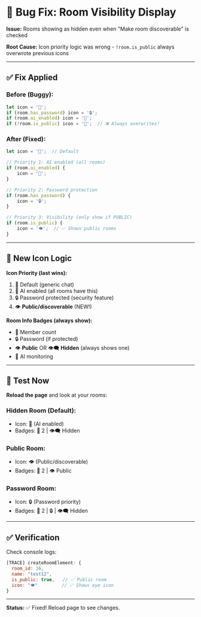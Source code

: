 # 🐛 Bug Fix: Room Visibility Display

**Issue:** Rooms showing as hidden even when "Make room discoverable" is checked

**Root Cause:** Icon priority logic was wrong - `!room.is_public` always overwrote previous icons

---

## ✅ Fix Applied

### **Before (Buggy):**
```javascript
let icon = '💬';
if (room.has_password) icon = '🔒';
if (room.ai_enabled) icon = '🤖';
if (!room.is_public) icon = '🔐';  // ❌ Always overwrites!
```

### **After (Fixed):**
```javascript
let icon = '💬';  // Default

// Priority 1: AI enabled (all rooms)
if (room.ai_enabled) {
    icon = '🤖';
}

// Priority 2: Password protection
if (room.has_password) {
    icon = '🔒';
}

// Priority 3: Visibility (only show if PUBLIC)
if (room.is_public) {
    icon = '👁️';  // ✅ Shows public rooms
}
```

---

## 🎯 New Icon Logic

**Icon Priority (last wins):**
1. 💬 Default (generic chat)
2. 🤖 AI enabled (all rooms have this)
3. 🔒 Password protected (security feature)
4. 👁️ **Public/discoverable** (NEW!)

**Room Info Badges (always show):**
- 👥 Member count
- 🔒 Password (if protected)
- 👁️ **Public** OR 👁️‍🗨️ **Hidden** (always shows one)
- 🤖 AI monitoring

---

## 🧪 Test Now

**Reload the page** and look at your rooms:

### **Hidden Room (Default):**
- Icon: 🤖 (AI enabled)
- Badges: 👥 2 | 👁️‍🗨️ Hidden

### **Public Room:**
- Icon: 👁️ (Public/discoverable)
- Badges: 👥 2 | 👁️ Public

### **Password Room:**
- Icon: 🔒 (Password priority)
- Badges: 👥 2 | 🔒 | 👁️‍🗨️ Hidden

---

## ✅ Verification

Check console logs:
```javascript
[TRACE] createRoomElement: {
  room_id: 16,
  name: "test12",
  is_public: true,   // ✅ Public room
  icon: "👁️"         // ✅ Shows eye icon
}
```

---

**Status:** ✅ Fixed! Reload page to see changes.
